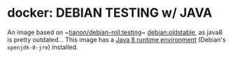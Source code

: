 # docker: DEBIAN TESTING w/ JAVA
An image based on ~[tianon/debian-roll:testing](https://registry.hub.docker.com/u/tianon/debian-roll/)~ [debian:oldstable](https://hub.docker.com/_/debian), as java8 is pretty outdated... This image has a [Java 8 runtime environment](http://openjdk.java.net/projects/jdk8/) (Debian's `openjdk-8-jre`) installed.
